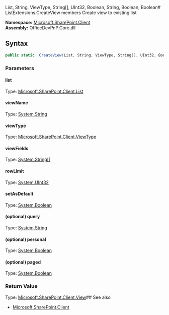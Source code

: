 List, String, ViewType, String[], UInt32, Boolean, String, Boolean, Boolean# ListExtensions.CreateView members
Create view to existing list  

**Namespace:** [Microsoft.SharePoint.Client](Microsoft.SharePoint.Client.md)  
**Assembly:** OfficeDevPnP.Core.dll  
## Syntax
```C#
public static  CreateView(List, String, ViewType, String[], UInt32, Boolean, String, Boolean, Boolean)
```
### Parameters
#### list
Type: [Microsoft.SharePoint.Client.List](Microsoft.SharePoint.Client.List.md) 
#### 
#### viewName
Type: [System.String](System.String.md) 
#### 
#### viewType
Type: [Microsoft.SharePoint.Client.ViewType](Microsoft.SharePoint.Client.ViewType.md) 
#### 
#### viewFields
Type: [System.String[]](System.String[].md) 
#### 
#### rowLimit
Type: [System.UInt32](System.UInt32.md) 
#### 
#### setAsDefault
Type: [System.Boolean](System.Boolean.md) 
#### 
#### (optional) query
Type: [System.String](System.String.md) 
#### 
#### (optional) personal
Type: [System.Boolean](System.Boolean.md) 
#### 
#### (optional) paged
Type: [System.Boolean](System.Boolean.md) 
#### 
### Return Value
Type: [Microsoft.SharePoint.Client.View](Microsoft.SharePoint.Client.View.md)## See also
- [Microsoft.SharePoint.Client](Microsoft.SharePoint.Client.md)
